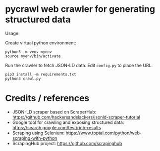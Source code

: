 # pycrawl web crawler for generating structured data

Usage:

Create virtual python environment:
```
python3 -m venv myenv
source myenv/bin/activate
```

Run the crawler to fetch JSON-LD data. Edit `config.py` to place the URL.

```
pip3 install -m requirements.txt
python3 crawl.py
```

# Credits / references
- JSON-LD scraper based on ScraperHub: https://github.com/hackersandslackers/jsonld-scraper-tutorial
- Google tool for crawling and exposing structured data: https://search.google.com/test/rich-results
- Scraping using Selenium: https://www.toptal.com/python/web-scraping-with-python
- ScrapingHub project: https://github.com/scrapinghub

